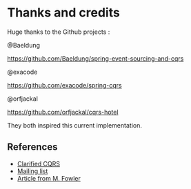 # Thanks and credits

Huge thanks to the Github projects :

@Baeldung 

https://github.com/Baeldung/spring-event-sourcing-and-cqrs


@exacode 

https://github.com/exacode/spring-cqrs

@orfjackal 

https://github.com/orfjackal/cqrs-hotel



They both inspired this current implementation.

## References

* [Clarified CQRS](http://udidahan.com/2009/12/09/clarified-cqrs/)
* [Mailing list](https://groups.google.com/forum/#!forum/dddcqrs)
* [Article from M. Fowler](https://martinfowler.com/bliki/CQRS.html)

